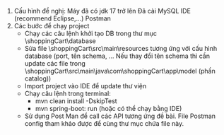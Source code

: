 1. Cấu hình đề nghị:
Máy đã có jdk 17 trở lên
Đã cài MySQL
IDE (recommend Eclipse,...)
Postman
2. Các bước để chạy project
	- Chạy các câu lệnh khởi tạo DB trong thư mục \shoppingCart\database
	- Sửa file \shoppingCart\src\main\resources tương ứng với cấu hình database (port, tên schema, ... Nếu thay đổi tên schema thì cần update các file trong \shoppingCart\src\main\java\com\shoppingCart\app\model (phần catalog))
	- Import project vào IDE để update thư viện
	- Chạy câu lệnh trong terminal: 
		+ mvn clean install -DskipTest
		+ mvn spring-boot: run (hoặc có thể chạy bằng IDE)
	- Sử dụng Post Man để call các API tương ứng đề bài. File Postman config tham khảo được để cùng thư mục chứa file này.